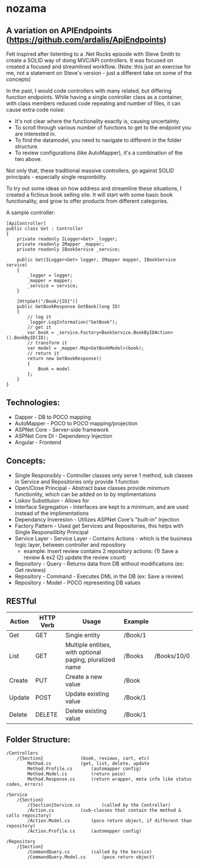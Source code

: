 # nozama

## A variation on APIEndpoints (https://github.com/ardalis/ApiEndpoints)

Felt inspired after listenting to a .Net Rocks episode with Steve Smith to create a SOLID way of doing MVC/API controllers. It was focused on created 
a focused and streamlined workflow. (Note: this just an exercise for me, not a statement on Steve's version - just a different take on some of the concepts)

In the past, I would code controllers with many related, but differing function endpoints. While having a single controller class as a container, with 
class members reduced code repeating and number of files, it can cause extra code noise:
- It's not clear where the functionality exactly is, causing uncertainty.
- To scroll through various number of functions to get to the endpoint you are interested in. 
- To find the datamodel, you need to navigate to different in the folder structure. 
- To review configurations (like AutoMapper), it's a combination of the two above.

Not only that, these traditional massive controllers, go against SOLID principals - especially single responbility. 

To try out some ideas on how address and streamline these situations, I created a fictious book selling site. It will start with some basic book functionality, and 
grow to offer products from different categories.

A sample controller:

    [ApiController]
    public class Get : Controller
    {
        private readonly ILogger<Get> _logger;
        private readonly IMapper _mapper;
        private readonly IBookService _service;

        public Get(ILogger<Get> logger, IMapper mapper, IBookService service)
        {
            _logger = logger;
            _mapper = mapper;
            _service = service;
        }

        [HttpGet("/Book/{ID}")]
        public GetBookResponse GetBook(long ID)
        {
            // log it
            _logger.LogInformation("GetBook");
            // get it           
            var book = _service.Factory<BookService.BookByIDAction>().BookByID(ID);
            // transform it
            var model = _mapper.Map<GetBookModel>(book);
            // return it
            return new GetBookResponse()
            {
                Book = model
            };
        }
    }
    
## Technologies:
- Dapper			- DB to POCO mapping
- AutoMapper		- POCO to POCO mapping/projection
- ASPNet Core		- Server-side framework
- ASPNet Core DI	- Dependency Injection
- Angular			- Frontend

## Concepts:
- Single Responsibly		- Controller classes only serve 1 method, sub classes in Service and Repositories only provide 1 function
- Open/Close Principal	- Abstract base classes provide minimum functionlity, which can be added on to by implimentations
- Liskov Substituion		- Allows for 
- Interface Segregation	- Interfaces are kept to a minimum, and are used instead of the implimentations
- Dependancy Inveresion	- Utilizes ASPNet Core's "built-in" Injection
- Factory Pattern			- Used get Services and Repositories, this helps with Single Responsilibity Principal
- Service Layer			- Service Layer			- Contains Actions - which is the business logic layer, between controller and repository 
	- example: Insert review contains 2 repository actions: (1) Save a review & ex2 (2) update the review count)
- Repository - Query		- Returns data from DB without modifications (ex: Get reviews)
- Repository - Command	- Executes DML in the DB (ex: Save a review)
- Repository - Model		- POCO representing DB values 

## RESTful
|Action   	|HTTP Verb   	|Usage   	| Example   	|   	|
|---	|---	|---	|---	|---	|
|Get   	|GET   	|Single entity   	|/Book/1   	|   	|
|List   	|GET   	|Multiple entities, with optional paging, pluralized name   	|/Books   	|/Books/10/0   	|
|Create   	|PUT   	|Create a new value   	|/Book   	|   	|
|Update   	|POST   	|Update existing value  	|/Book/1   	|   	|
|Delete   	|DELETE   	|Delete existing value  	|/Book/1   	|   	|
	
## Folder Structure:
	/Controllers
		/{Section}				(book, reviews, cart, etc)
			Method.cs			(get, list, delete, update
			Method.Profile.cs		(automapper config)
			Method.Model.cs			(return poco)
			Method.Response.cs		(return wrapper, meta info like status codes, errors)

	/Service
		/{Section}
			/{Section}Service.cs		(called by the Controller)
			/Action.cs			(sub-classes that contain the method & calls repository)
			/Action.Model.cs		(poco return object, if different than repository)
			/Action.Profile.cs		(automapper config)

	/Repository
		/{Section}
			/CommandQuery.cs		(called by the Service)
			/CommandQuery.Model.cs		(poco return object)
